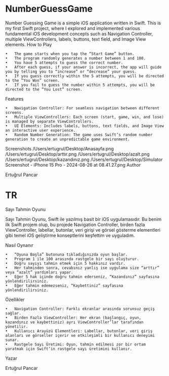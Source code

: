 # NumberGuessGame
Number Guessing Game is a simple iOS application written in Swift. This is my first Swift project, where I explored and implemented various fundamental iOS development concepts such as Navigation Controller, multiple ViewControllers, labels, buttons, text field, and Image View elements.
How to Play

	•	The game starts when you tap the “Start Game” button.
	•	The program randomly generates a number between 1 and 100.
	•	You have 5 attempts to guess the correct number.
	•	After each guess, if your answer is incorrect, the app will guide you by telling you to “increase” or “decrease” your guess.
	•	If you guess correctly within the 5 attempts, you will be directed to the “You Won” screen.
	•	If you fail to guess the number within 5 attempts, you will be directed to the “You Lost” screen.
Features

	•	Navigation Controller: For seamless navigation between different screens.
	•	Multiple ViewControllers: Each screen (start, game, win, and lose) is managed by separate ViewControllers.
	•	UI Elements: Includes labels, buttons, text fields, and Image View an interactive user experience.
	•	Random Number Generation: The game uses Swift’s random number generation to create an unpredictable game environment.
Screenshots
/Users/ertugrul/Desktop/Anasayfa.png
/Users/ertugrul/Desktop/arttır.png
/Users/ertugrul/Desktop/azalt.png
/Users/ertugrul/Desktop/kazandınız.png
/Users/ertugrul/Desktop/Simulator Screenshot - iPhone 15 Pro - 2024-08-26 at 08.41.27.png
Author

Ertuğrul Pancar

# TR
Sayı Tahmin Oyunu

Sayı Tahmin Oyunu, Swift ile yazılmış basit bir iOS uygulamasıdır. Bu benim ilk Swift projem olup, bu projede Navigation Controller, birden fazla ViewController, labellar, butonlar, veri girişi ve görsel gösterme elementleri gibi temel iOS geliştirme konseptlerini keşfettim ve uyguladım.

Nasıl Oynanır

	•	“Oyuna Başla” butonuna tıkladığınızda oyun başlar.
	•	Program 1 ile 100 arasında rastgele bir sayı oluşturur.
	•	Doğru sayıyı tahmin etmek için 5 hakkınız vardır.
	•	Her tahminden sonra, cevabınız yanlış ise uygulama size “arttır” veya “azalt” yardımları yapar.
	•	Eğer 5 hak içinde doğru tahmin ederseniz, “Kazandınız” sayfasına yönlendirilirsiniz.
	•	Eğer tahmin edemezseniz, “Kaybettiniz” sayfasına yönlendirilirsiniz.

Özellikler

	•	Navigation Controller: Farklı ekranlar arasında sorunsuz geçiş sağlar.
	•	Birden Fazla ViewController: Her ekran (başlangıç, oyun, kazandınız ve kaybettiniz) ayrı ViewController’lar tarafından yönetilir.
	•	Kullanıcı Arayüzü Elementleri: Labellar, butonlar, veri giriş alanları ve görseller içerir ve etkileşimli bir kullanıcı deneyimi sunar.
	•	Rastgele Sayı Üretimi: Oyun, tahmin edilmesi zor bir ortam yaratmak için Swift’in rastgele sayı üretimini kullanır.
Yazar

Ertuğrul Pancar